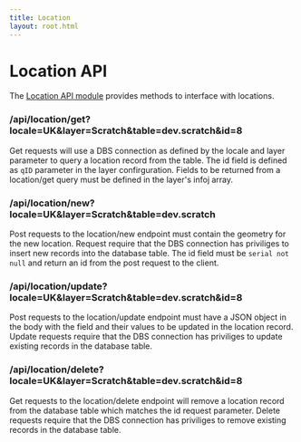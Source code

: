 ```yaml
---
title: Location
layout: root.html
---
```


# Location API

The [Location API module](https://github.com/GEOLYTIX/xyz/blob/master/mod/location/_location.js) provides methods to interface with locations.

### /api/location/get?locale=UK&layer=Scratch&table=dev.scratch&id=8

Get requests will use a DBS connection as defined by the locale and layer parameter to query a location record from the table. The id field is defined as `qID` parameter in the layer confirguration. Fields to be returned from a location/get query must be defined in the layer's infoj array.

### /api/location/new?locale=UK&layer=Scratch&table=dev.scratch

Post requests to the location/new endpoint must contain the geometry for the new location. Request require that the DBS connection has priviliges to insert new records into the database table. The id field must be `serial not null` and return an id from the post request to the client.

### /api/location/update?locale=UK&layer=Scratch&table=dev.scratch&id=8

Post requests to the location/update endpoint must have a JSON object in the body with the field and their values to be updated in the location record. Update requests require that the DBS connection has priviliges to update existing records in the database table.

### /api/location/delete?locale=UK&layer=Scratch&table=dev.scratch&id=8

Get requests to the location/delete endpoint will remove a location record from the database table which matches the id request parameter. Delete requests require that the DBS connection has priviliges to remove existing records in the database table.